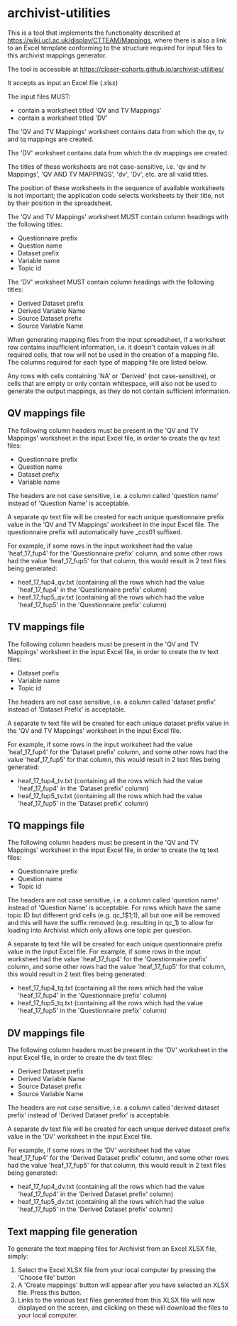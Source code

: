 # archivist-utilities

This is a tool that implements the functionality described at https://wiki.ucl.ac.uk/display/CTTEAM/Mappings, where there is also a link to an Excel template conforming to the structure required for input files to this
archivist mappings generator. 

The tool is accessible at https://closer-cohorts.github.io/archivist-utilities/

It accepts as input an Excel file (.xlsx)

The input files MUST:

- contain a worksheet titled 'QV and TV Mappings'
- contain a worksheet titled 'DV'

The 'QV and TV Mappings' worksheet contains data from which the qv, tv and tq mappings are created.

The 'DV' worksheet contains data from which the dv mappings are created.

The titles of these worksheets are not case-sensitive, i.e. 'qv and tv Mappings', 'QV AND TV MAPPINGS', 'dv', 'Dv', etc. are all valid titles.

The position of these worksheets in the sequence of available worksheets is not important; the application code selects worksheets by their title, not by their position in the spreadsheet.

The 'QV and TV Mappings' worksheet MUST contain column headings with the following titles:

- Questionnaire prefix
- Question name
- Dataset prefix
- Variable name
- Topic id

The 'DV' worksheet MUST contain column headings with the following titles:

- Derived Dataset prefix
- Derived Variable Name
- Source Dataset prefix
- Source Variable Name

When generating mapping files from the input spreadsheet, if a worksheet row contains insufficient information, i.e. it doesn't contain values in all required cells, that row will not be used in the creation of a mapping file. The columns required for each type of mapping file are listed below.

Any rows with cells containing 'NA' or 'Derived' (not case-sensitive), or cells that are empty or only contain whitespace, will also not be used to generate the output mappings, as they do not contain sufficient information.

## QV mappings file

The following column headers must be present in the 'QV and TV Mappings' worksheet in the input Excel file, in order to create the qv text files:

 - Questionnaire prefix
 - Question name
 - Dataset prefix
 - Variable name

The headers are not case sensitive, i.e. a column called 'question name' instead of 'Question Name' is acceptable.

A separate qv text file will be created for each unique questionnaire prefix value in the 'QV and TV Mappings' worksheet in the input Excel file. The questionnaire prefix will automatically have _ccs01 suffixed. 

For example, if some rows in the input worksheet had the value 'heaf_17_fup4' for the 'Questionnaire prefix' column, and some other rows had the value 'heaf_17_fup5' for that column, this would result in 2 text files being generated: 
 
 - heaf_17_fup4_qv.txt (containing all the rows which had the value 'heaf_17_fup4' in the 'Questionnaire prefix' column)
 - heaf_17_fup5_qv.txt (containing all the rows which had the value 'heaf_17_fup5' in the 'Questionnaire prefix' column)

## TV mappings file

The following column headers must be present in the 'QV and TV Mappings' worksheet in the input Excel file, in order to create the tv text files:

 - Dataset prefix
 - Variable name
 - Topic id

The headers are not case sensitive, i.e. a column called 'dataset prefix' instead of 'Dataset Prefix' is acceptable.

A separate tv text file will be created for each unique dataset prefix value in the 'QV and TV Mappings' worksheet in the input Excel file.

For example, if some rows in the input worksheet had the value 'heaf_17_fup4' for the 'Dataset prefix' column, and some other rows had the value 'heaf_17_fup5' for that column, this would result in 2 text files being generated: 
 
 - heaf_17_fup4_tv.txt (containing all the rows which had the value 'heaf_17_fup4' in the 'Dataset prefix' column)
 - heaf_17_fup5_tv.txt (containing all the rows which had the value 'heaf_17_fup5' in the 'Dataset prefix' column)
 
## TQ mappings file

The following column headers must be present in the 'QV and TV Mappings' worksheet in the input Excel file, in order to create the tq text files:

 - Questionnaire prefix
 - Question name
 - Topic id

The headers are not case sensitive, i.e. a column called 'question name' instead of 'Question Name' is acceptable. For rows which have the same topic ID but different grid cells (e.g. qc_1$1;1), all but one will be removed and this will have the suffix removed (e.g. resulting in qc_1) to allow for loading into Archivist which only allows one topic per question. 

A separate tq text file will be created for each unique questionnaire prefix value in the input Excel file.
For example, if some rows in the input worksheet had the value 'heaf_17_fup4' for the 'Questionnaire prefix' column, and some other rows had the value 'heaf_17_fup5' for that column, this would result in 2 text files being generated: 
 
 - heaf_17_fup4_tq.txt (containing all the rows which had the value 'heaf_17_fup4' in the 'Questionnaire prefix' column)
 - heaf_17_fup5_tq.txt (containing all the rows which had the value 'heaf_17_fup5' in the 'Questionnaire prefix' column)
 
## DV mappings file

The following column headers must be present in the 'DV' worksheet in the input Excel file, in order to create the dv text files:

 - Derived Dataset prefix
 - Derived Variable Name
 - Source Dataset prefix
 - Source Variable Name

The headers are not case sensitive, i.e. a column called 'derived dataset prefix' instead of 'Derived Dataset prefix' is acceptable.

A separate dv text file will be created for each unique derived dataset prefix value in the 'DV' worksheet in the input Excel file.

For example, if some rows in the 'DV' worksheet had the value 'heaf_17_fup4' for the 'Derived Dataset prefix' column, and some other rows had the value 'heaf_17_fup5' for that column, this would result in 2 text files being generated: 
 
 - heaf_17_fup4_dv.txt (containing all the rows which had the value 'heaf_17_fup4' in the 'Derived Dataset prefix' column)
 - heaf_17_fup5_dv.txt (containing all the rows which had the value 'heaf_17_fup5' in the 'Derived Dataset prefix' column)
          
## Text mapping file generation

To generate the text mapping files for Archivist from an Excel XLSX file, simply:

1. Select the Excel XLSX file from your local computer by pressing the 'Choose file' button
2. A 'Create mappings' button will appear after you have selected an XLSX file. Press this button.
3. Links to the various text files generated from this XLSX file will now displayed on the screen, and clicking on these will download the files to your local computer.
